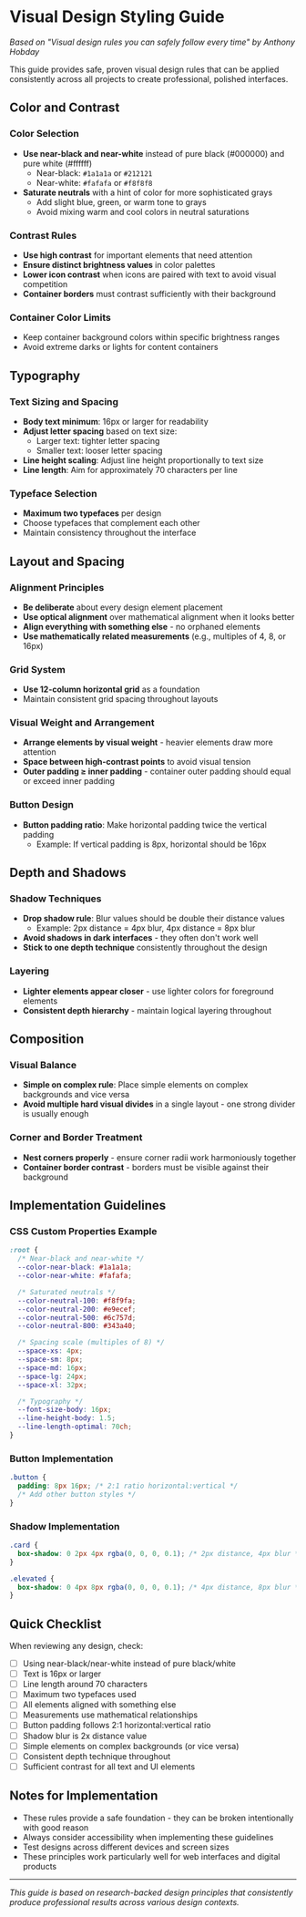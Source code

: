 # Visual Design Styling Guide

*Based on "Visual design rules you can safely follow every time" by Anthony Hobday*

This guide provides safe, proven visual design rules that can be applied consistently across all projects to create professional, polished interfaces.

## Color and Contrast

### Color Selection
- **Use near-black and near-white** instead of pure black (#000000) and pure white (#ffffff)
  - Near-black: `#1a1a1a` or `#212121`
  - Near-white: `#fafafa` or `#f8f8f8`
- **Saturate neutrals** with a hint of color for more sophisticated grays
  - Add slight blue, green, or warm tone to grays
  - Avoid mixing warm and cool colors in neutral saturations

### Contrast Rules
- **Use high contrast** for important elements that need attention
- **Ensure distinct brightness values** in color palettes
- **Lower icon contrast** when icons are paired with text to avoid visual competition
- **Container borders** must contrast sufficiently with their background

### Container Color Limits
- Keep container background colors within specific brightness ranges
- Avoid extreme darks or lights for content containers

## Typography

### Text Sizing and Spacing
- **Body text minimum**: 16px or larger for readability
- **Adjust letter spacing** based on text size:
  - Larger text: tighter letter spacing
  - Smaller text: looser letter spacing
- **Line height scaling**: Adjust line height proportionally to text size
- **Line length**: Aim for approximately 70 characters per line

### Typeface Selection
- **Maximum two typefaces** per design
- Choose typefaces that complement each other
- Maintain consistency throughout the interface

## Layout and Spacing

### Alignment Principles
- **Be deliberate** about every design element placement
- **Use optical alignment** over mathematical alignment when it looks better
- **Align everything with something else** - no orphaned elements
- **Use mathematically related measurements** (e.g., multiples of 4, 8, or 16px)

### Grid System
- **Use 12-column horizontal grid** as a foundation
- Maintain consistent grid spacing throughout layouts

### Visual Weight and Arrangement
- **Arrange elements by visual weight** - heavier elements draw more attention
- **Space between high-contrast points** to avoid visual tension
- **Outer padding ≥ inner padding** - container outer padding should equal or exceed inner padding

### Button Design
- **Button padding ratio**: Make horizontal padding twice the vertical padding
  - Example: If vertical padding is 8px, horizontal should be 16px

## Depth and Shadows

### Shadow Techniques
- **Drop shadow rule**: Blur values should be double their distance values
  - Example: 2px distance = 4px blur, 4px distance = 8px blur
- **Avoid shadows in dark interfaces** - they often don't work well
- **Stick to one depth technique** consistently throughout the design

### Layering
- **Lighter elements appear closer** - use lighter colors for foreground elements
- **Consistent depth hierarchy** - maintain logical layering throughout

## Composition

### Visual Balance
- **Simple on complex rule**: Place simple elements on complex backgrounds and vice versa
- **Avoid multiple hard visual divides** in a single layout - one strong divider is usually enough

### Corner and Border Treatment
- **Nest corners properly** - ensure corner radii work harmoniously together
- **Container border contrast** - borders must be visible against their background

## Implementation Guidelines

### CSS Custom Properties Example
```css
:root {
  /* Near-black and near-white */
  --color-near-black: #1a1a1a;
  --color-near-white: #fafafa;

  /* Saturated neutrals */
  --color-neutral-100: #f8f9fa;
  --color-neutral-200: #e9ecef;
  --color-neutral-500: #6c757d;
  --color-neutral-800: #343a40;

  /* Spacing scale (multiples of 8) */
  --space-xs: 4px;
  --space-sm: 8px;
  --space-md: 16px;
  --space-lg: 24px;
  --space-xl: 32px;

  /* Typography */
  --font-size-body: 16px;
  --line-height-body: 1.5;
  --line-length-optimal: 70ch;
}
```

### Button Implementation
```css
.button {
  padding: 8px 16px; /* 2:1 ratio horizontal:vertical */
  /* Add other button styles */
}
```

### Shadow Implementation
```css
.card {
  box-shadow: 0 2px 4px rgba(0, 0, 0, 0.1); /* 2px distance, 4px blur */
}

.elevated {
  box-shadow: 0 4px 8px rgba(0, 0, 0, 0.1); /* 4px distance, 8px blur */
}
```

## Quick Checklist

When reviewing any design, check:

- [ ] Using near-black/near-white instead of pure black/white
- [ ] Text is 16px or larger
- [ ] Line length around 70 characters
- [ ] Maximum two typefaces used
- [ ] All elements aligned with something else
- [ ] Measurements use mathematical relationships
- [ ] Button padding follows 2:1 horizontal:vertical ratio
- [ ] Shadow blur is 2x distance value
- [ ] Simple elements on complex backgrounds (or vice versa)
- [ ] Consistent depth technique throughout
- [ ] Sufficient contrast for all text and UI elements

## Notes for Implementation

- These rules provide a safe foundation - they can be broken intentionally with good reason
- Always consider accessibility when implementing these guidelines
- Test designs across different devices and screen sizes
- These principles work particularly well for web interfaces and digital products

---

*This guide is based on research-backed design principles that consistently produce professional results across various design contexts.*